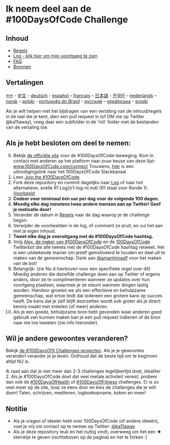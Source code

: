 # Ik neem deel aan de #100DaysOfCode Challenge

## Inhoud

* [Regels](regels.md)
* [Log - klik hier om mijn voortgang te zien](log-nl.md)
* [FAQ](FAQ-nl.md)
* [Bronnen](bronnen.md)

## Vertalingen
[বাংলা](../bn/README.md) - [中文](../ch/README.md) - [deutsch](../de/README.md) - [español](../es/README.md) – [français](../fr/FAQ-fr.md) – [日本語](../ja/README.md) - [한국어](../ko/README-ko.md) – [nederlands](README.md) – [norsk](../no/README.md) –  [polski](../pl/README.md) - [português do Brasil](../pt-br/LEIAME.md) - [русский](../ru/README-ru.md) – [українська](../ua/README-ua.md) - [srpski](intl/sr/README-sr.md)

Als je wilt helpen met het bijdragen van een vertaling van de inhoud/regels in de taal die je kent, dien een pull request in (of DM me op Twitter @ka11away), voeg daar een subfolder in de 'intl' folder met de bestanden van de vertaling toe.

## Als je hebt besloten om deel te nemen:

0.  Bekijk [de officiële site](http://100daysofcode.com/) voor de #100DaysOfCode-beweging. Kom in contact met anderen op het platform naar jouw keuze van deze lijst: www.100DaysOfCode.com/connect
    Trouwens, [hier](https://join.slack.com/t/100xcode/shared_invite/zt-gaxsv2fp-N8ORl8wxsOF3rHaXgavMLA) is een uitnodigingslink naar het 100DaysOfCode Slackkanaal
1.  Lees [Join the #100DaysOfCode](https://medium.freecodecamp.com/join-the-100daysofcode-556ddb4579e4)
2.  Fork deze repository en commit dagelijks naar [Log](log-nl.md) of naar het alternatieve, snelle R1 Log](r1-log-nl.md) (R1 staat voor Ronde 1). [Voorbeeld](https://github.com/Kallaway/100-days-kallaway-log)
3.  **Codeer voor minimaal één uur per dag voor de volgende 100 dagen.**
4.  **Moedig elke dag minstens twee andere mensen aan op Twitter! Geef je motivatie door!**
5.  Verander de datum in [Regels](regels.md) naar de dag waarop je de challenge begon.
6.  Verwijder de voorbeelden in de log, of comment ze eruit, en vul het aan met je eigen inhoud.
7.  **Tweet elke dag je vooruitgang met de #100DaysOfCode hashtag.**
8.  Volg [Alex, de maker van #100DaysOfCode](https://twitter.com/ka11away) en de [100DaysOfCode](https://twitter.com/_100DaysOfCode) Twitterbot die alle tweets met de #100DaysOfCode hashtag retweet. Het is een uitstekende manier om jezelf gemotiveerd te houden en deel uit te maken van de gemeenschap. Dank aan [@amanhimself](https://twitter.com/amanhimself) voor het maken van de bot!
9.  Belangrijk: (zie No.4 hierboven voor een specifieke regel over dit) Moedig anderen die dezelfde challenge doen aan op Twitter of ergens anders, door ze te complimenteren wanneer ze updates over hun voortgang plaatsen, waarmee je ze steunt wanneer dingen lastig worden. Hierdoor groeien we als een effectieve en behulpzame gemeenschap, wat ertoe leidt dat iedereen een grotere kans op succes heeft. De kans dat je zelf blijft doorzetten wordt ook groter als je direct kennis maakt met enkelen (of meer) anderen.
10.  Als je een goede, behulpzame bron hebt gevonden waar anderen goed gebruik van kunnen maken kan je een pull request indienen of de bron naar me toe tweeten (zie info hieronder).

## Wil je andere gewoontes veranderen?

Bekijk [de #100DaysOfX Challenges-projecten](http://100daysofx.com/). Als je je gewoontes verandert verander je je leven. Onthoud dat de beste tijd om te beginnen altijd NU is.

Ik raad aan dat je niet meer dan 2-3 challenges tegelijkertijd doet, idealiter 2. Als je #100DaysOfCode doet dat veel metale activiteit vereist, probeer dan ook de [#100DaysOfHealth](http://100daysofx.com/where-x-is/health/) of [#100DaysOfFitness](http://100daysofx.com/challenges/) challenges. Er is zo veel meer op de site, loop ze eens door en kies de challenges die je wilt doen! Talen, schrijven, mediteren, logboekopname, koken en meer!

## Notitie

* Als je vragen of ideeën hebt over 100DaysOfCode (of andere ideeën), voel je vrij om contact op te nemen op Twitter: [@ka11away](https://twitter.com/ka11away)
* Als je deze repository leuk en het nuttig vindt, overweeg om het een &#9733; sterretje te geven (rechtsboven op de pagina) en het te forken :)